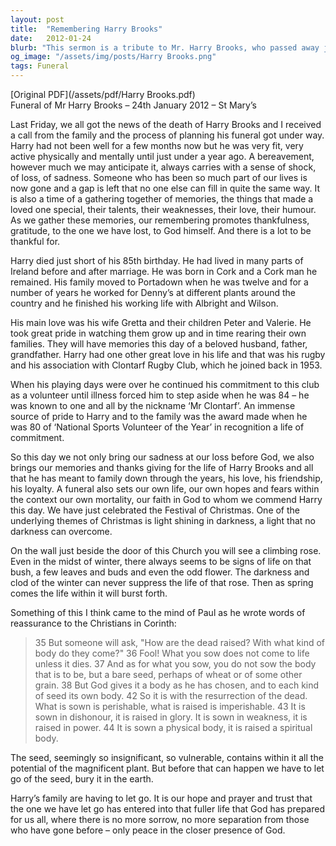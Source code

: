 ```yaml
---
layout: post
title:  "Remembering Harry Brooks"
date:   2012-01-24
blurb: "This sermon is a tribute to Mr. Harry Brooks, who passed away just short of his 85th birthday. It reflects on his life, his love for his family, and his passion for rugby. The sermon also discusses the concept of mortality and the hope of resurrection, drawing parallels with the life cycle of a seed."
og_image: "/assets/img/posts/Harry Brooks.png"
tags: Funeral
---
```

[Original PDF](/assets/pdf/Harry Brooks.pdf)    
Funeral of Mr Harry Brooks – 24th January 2012 – St Mary’s

Last Friday, we all got the news of the death of Harry Brooks and I received a call from the family and the process of planning his funeral got under way. Harry had not been well for a few months now but he was very fit, very active physically and mentally until just under a year ago. A bereavement, however much we may anticipate it, always carries with a sense of shock, of loss, of sadness. Someone who has been so much part of our lives is now gone and a gap is left that no one else can fill in quite the same way. It is also a time of a gathering together of memories, the things that made a loved one special, their talents, their weaknesses, their love, their humour. As we gather these memories, our remembering promotes thankfulness, gratitude, to the one we have lost, to God himself. And there is a lot to be thankful for.

Harry died just short of his 85th birthday. He had lived in many parts of Ireland before and after marriage. He was born in Cork and a Cork man he remained. His family moved to Portadown when he was twelve and for a number of years he worked for Denny’s at different plants around the country and he finished his working life with Albright and Wilson.

His main love was his wife Gretta and their children Peter and Valerie. He took great pride in watching them grow up and in time rearing their own families. They will have memories this day of a beloved husband, father, grandfather. Harry had one other great love in his life and that was his rugby and his association with Clontarf Rugby Club, which he joined back in 1953.

When his playing days were over he continued his commitment to this club as a volunteer until illness forced him to step aside when he was 84 – he was known to one and all by the nickname ‘Mr Clontarf’. An immense source of pride to Harry and to the family was the award made when he was 80 of ‘National Sports Volunteer of the Year’ in recognition a life of commitment.

So this day we not only bring our sadness at our loss before God, we also brings our memories and thanks giving for the life of Harry Brooks and all that he has meant to family down through the years, his love, his friendship, his loyalty. A funeral also sets our own life, our own hopes and fears within the context our own mortality, our faith in God to whom we commend Harry this day. We have just celebrated the Festival of Christmas. One of the underlying themes of Christmas is light shining in darkness, a light that no darkness can overcome.

On the wall just beside the door of this Church you will see a climbing rose. Even in the midst of winter, there always seems to be signs of life on that bush, a few leaves and buds and even the odd flower. The darkness and clod of the winter can never suppress the life of that rose. Then as spring comes the life within it will burst forth.

Something of this I think came to the mind of Paul as he wrote words of reassurance to the Christians in Corinth:

> 35 But someone will ask, "How are the dead raised? With what kind of body do they come?" 36 Fool! What you sow does not come to life unless it dies. 37 And as for what you sow, you do not sow the body that is to be, but a bare seed, perhaps of wheat or of some other grain. 38 But God gives it a body as he has chosen, and to each kind of seed its own body.
> 42 So it is with the resurrection of the dead. What is sown is perishable, what is raised is imperishable. 43 It is sown in dishonour, it is raised in glory. It is sown in weakness, it is raised in power. 44 It is sown a physical body, it is raised a spiritual body.

The seed, seemingly so insignificant, so vulnerable, contains within it all the potential of the magnificent plant. But before that can happen we have to let go of the seed, bury it in the earth.

Harry’s family are having to let go. It is our hope and prayer and trust that the one we have let go has entered into that fuller life that God has prepared for us all, where there is no more sorrow, no more separation from those who have gone before – only peace in the closer presence of God.
